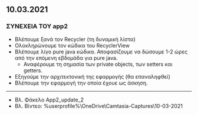 ## 10.03.2021
### ΣΥΝΕΧΕΙΑ ΤΟΥ app2
* Βλέπουμε ξανά τον Recycler (τη δυναμική λίστα)
* Ολοκληρώνουμε τον κώδικα του RecyclerView
* Βλέπουμε λίγο pure java κώδικα. Αποφασίζουμε να δώσουμε 1-2 ώρες από την επόμενη εβδομάδα για pure java.
    * Αναφέρουμε τη σημασία των private objects, των setters και getters. 
* Εξηγούμε την αρχιτεκτονική της εφαρμογής (θα επαναληφθεί)
* Βλέπουμε την εφαρμογή την οποία έχουε ως άσκηση.


- - - -
* Βλ. Φάκελο App2_update_2
* Βλ. Βίντεο:  %userprofile%\OneDrive\Camtasia-Captures\10-03-2021
